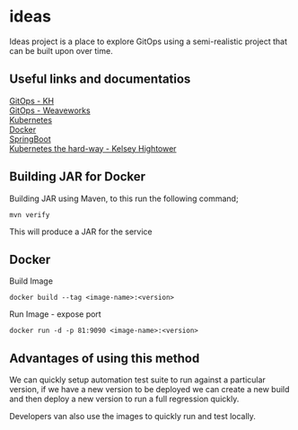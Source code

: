 # ideas

Ideas project is a place to explore GitOps using a semi-realistic project that can be built upon over time.

## Useful links and documentatios

[GitOps - KH](https://www.youtube.com/watch?v=yIAa5wHsfw4) \
[GitOps - Weaveworks](https://www.youtube.com/watch?v=Mr_mbwsRDBI) \
[Kubernetes](https://kubernetes.io/) \
[Docker](https://www.docker.com/get-started) \
[SpringBoot](https://spring.io/projects/spring-boot) \
[Kubernetes the hard-way - Kelsey Hightower](https://github.com/kelseyhightower/kubernetes-the-hard-way)

## Building JAR for Docker

Building JAR using Maven, to this run the following command;

`mvn verify`

This will produce a JAR for the service

## Docker

Build Image

`docker build --tag <image-name>:<version>`

Run Image - expose port

`docker run -d -p 81:9090 <image-name>:<version>`

## Advantages of using this method

We can quickly setup automation test suite to run against a particular version, if we have a new version to be deployed we can create a new build and then deploy a new version to run a full regression quickly.

Developers van also use the images to quickly run and test locally.